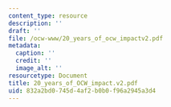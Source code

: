 ```yaml
---
content_type: resource
description: ''
draft: ''
file: /ocw-www/20_years_of_ocw_impactv2.pdf
metadata:
  caption: ''
  credit: ''
  image_alt: ''
resourcetype: Document
title: 20_years_of_OCW_impact.v2.pdf
uid: 832a2bd0-745d-4af2-b0b0-f96a2945a3d4
---
```

